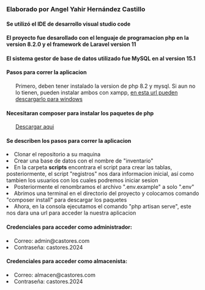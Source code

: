 <h3>Elaborado por Angel Yahir Hernández Castillo</h3>
<h4>Se utilizó el IDE de desarrollo visual studio code </h4> 
<h4>El proyecto fue desarollado con el lenguaje de programacion php en la version 8.2.0 y el framework de Laravel version 11 </h4> 
<h4> El sistema gestor de base de datos utilizado fue MySQL en al version 15.1 </h4> 
<h4> Pasos para correr la aplicacion </h4> 
    <ol>Primero, deben tener instalado la version de php 8.2 y mysql. Si aun no lo tienen, pueden instalar ambos con xampp, <a href="https://sourceforge.net/projects/xampp/files/XAMPP%20Windows/8.2.0/">en esta url pueden descargarlo para windows</a> </ol>
<h4>Necesitaran composer para instalar los paquetes de php</h4>
    <ol><a href="https://getcomposer.org/download/">Descargar aqui</a></ol>

<h4>Se describen los pasos para correr la aplicacion</h4>
<li>Clonar el repositorio a su maquina</li>
<li>Crear una base de datos con el nombre de "inventario"</li>
<li>En la carpeta <b>scripts</b> encontrara el script para crear las tablas, posteriormente, el script "registros" nos dara informacion inicial, así como tambien los usuarios con los cuales podremos iniciar sesion </li>
<li>Posteriormente el renombramos el archivo ".env.example" a solo ".env"</li>
<li>Abrimos una terminal en el directorio del proyecto y colocamos comando "composer install" para descargar los paquetes</li>
<li>Ahora, en la consola ejecutamos el comando "php artisan serve", este nos dara una url para acceder la nuestra aplicacion</li>

<h4>Credenciales para acceder como administrador:</h4>
<li>Correo: admin@castores.com</li>
<li>Contraseña: castores.2024</li>

<h4>Credenciales para acceder como almacenista:</h4>
<li>Correo: almacen@castores.com</li>
<li>Contraseña: castores.2024</li>



